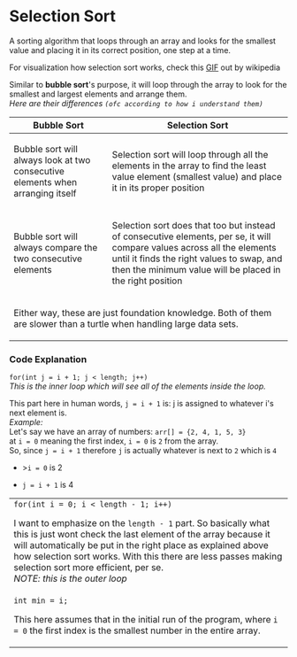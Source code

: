 <h1>Selection Sort</h1>
<p>A sorting algorithm that loops through an array and looks for the smallest value and placing it in its correct position, one step at a time.</p>

<p>For visualization how selection sort works, check this <a href=""https://en.wikipedia.org/wiki/Selection_sort#/media/File:Selection-Sort-Animation.gif>GIF</a> out by wikipedia</p>

<p>Similar to <strong>bubble sort</strong>'s purpose, it will loop through the array to look for the smallest and largest elements and arrange them.<br>
<i>Here are their differences <code>(ofc according to how i understand them)</code></i><br>
  <table>
    <thead>
      <th>Bubble Sort</th>
      <th>Selection Sort</th>
    </thead>
    <tbody>
      <tr>
        <td>
          <p>Bubble sort will always look at two consecutive elements when arranging itself</p>
        </td>
        <td>
          <p>Selection sort will loop through all the elements in the array to find the least value element (smallest value) and place it in its proper position</p>
        </td>
      </tr>
      <tr>
        <td>
          <p>Bubble sort will always compare the two consecutive elements</p>
        </td>
        <td>
          <p>Selection sort does that too but instead of consecutive elements, per se, it will compare values across all the elements until it finds the right values to swap, and then the minimum value will be placed in the right position</p>
        </td>
      </tr>
      <tr>
        <td colspan="2">
          <p>Either way, these are just foundation knowledge. Both of them are slower than a turtle when handling large data sets.</p>
        </td>
      </tr>
    </tbody>
  </table>
</p>

<h3>Code Explanation</h3>
<table>
  <tbody>
    <tr>
      <td>
        <code>for(int i = 0; i < length - 1; i++)</code><br>
        <p>I want to emphasize on the <code>length - 1</code> part. So basically what this is just wont check the last element of the array because it will automatically be put in the right place as explained above how selection sort works. With this there are less passes making selection sort more efficient, per se.<br><i>NOTE: this is the outer loop</i></p>
      </td>
    </tr>
    <tr>
      <td>
        <code>int min = i;</code><br>
        <p>This here assumes that in the initial run of the program, where <code>i = 0</code> the first index is the smallest number in the entire array.</p>
      </td>
    </tr>
    <tr>
      <code>for(int j = i + 1; j < length; j++)</code><br>
      <em>This is the inner loop which will see all of the elements inside the loop.</em><br>
      <p>This part here in human words, <code>j = i + 1</code> is: j is assigned to whatever i's next element is.<br>
        <i>Example:</i><br>
        Let's say we have an array of numbers: <code>arr[] = {2, 4, 1, 5, 3}</code><br>
        at <code>i = 0</code> meaning the first index, <code>i = 0</code> is <code>2</code> from the array.<br>
        So, since <code>j = i + 1</code> therefore <code>j</code> is actually whatever is next to <code>2</code> which is <code>4</code><br>
        <ul>
          <li><p>><code>i = 0</code> is 2</p></li>
          <li><p><code>j = i + 1</code> is 4</p></li>
        </ul>
      </p>
    </tr>
  </tbody>
</table>
